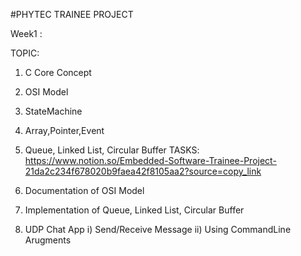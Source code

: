 #PHYTEC TRAINEE PROJECT

Week1 :

TOPIC:

1) C Core Concept
2) OSI Model
3) StateMachine
4) Array,Pointer,Event
5) Queue, Linked List, Circular Buffer
TASKS: https://www.notion.so/Embedded-Software-Trainee-Project-21da2c234f678020b9faea42f8105aa2?source=copy_link

1) Documentation of OSI Model 
2) Implementation of Queue, Linked List, Circular Buffer
3) UDP Chat App
    i) Send/Receive Message
    ii) Using CommandLine Arugments
